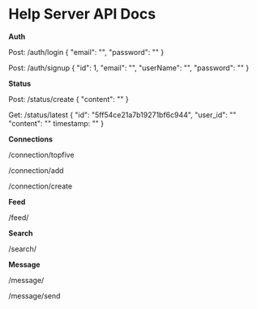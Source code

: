 # Help Server API Docs

**Auth**

Post: /auth/login
{
    "email": "",
    "password": ""
}

Post: /auth/signup
{
    "id": 1,
    "email": "",
    "userName": "",
    "password": ""
}

**Status**

Post: /status/create
{
    "content": ""
}

Get: /status/latest
{
	"id": "5ff54ce21a7b19271bf6c944",
    "user_id": ""
    "content": ""
    timestamp: ""
}

**Connections**

/connection/topfive

/connection/add

/connection/create

**Feed**

/feed/

**Search**

/search/

**Message**

/message/

/message/send
